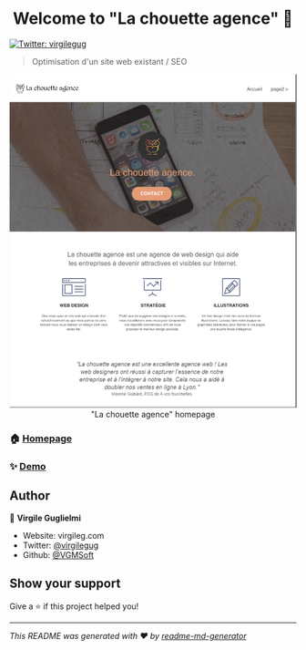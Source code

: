 <h1 align="center">Welcome to "La chouette agence" 👋</h1>
<p>
  <a href="https://twitter.com/virgilegug" target="_blank">
    <img alt="Twitter: virgilegug" src="https://img.shields.io/twitter/follow/virgilegug.svg?style=social" />
  </a>
</p>

> Optimisation d'un site web existant / SEO

<img src="./snapshot.png" alt="homepage snapshot">
<div align="center">"La chouette agence" homepage</div>

### 🏠 [Homepage](https://github.com/VGMSoft/VirgileGuglielmi_4_28012021)

### ✨ [Demo](https://vgmsoft.github.io/VirgileGuglielmi_4_28012021/)

## Author

👤 **Virgile Guglielmi**

* Website: virgileg.com
* Twitter: [@virgilegug](https://twitter.com/virgilegug)
* Github: [@VGMSoft](https://github.com/VGMSoft)

## Show your support

Give a ⭐️ if this project helped you!

***
_This README was generated with ❤️ by [readme-md-generator](https://github.com/kefranabg/readme-md-generator)_